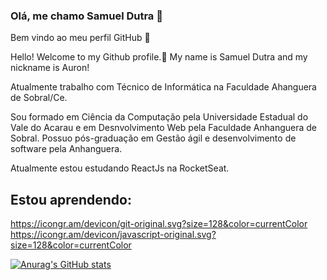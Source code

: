 ### Olá, me chamo Samuel Dutra    👋
Bem vindo ao meu perfil GitHub 👋

Hello! Welcome to my Github profile.👋 
My name is Samuel Dutra and my nickname is Auron!

Atualmente trabalho com Técnico de Informática na Faculdade Ahanguera de Sobral/Ce.

Sou formado em Ciência da Computação pela Universidade Estadual do Vale do Acarau e em Desnvolvimento Web pela Faculdade Anhanguera de Sobral.
Possuo pós-graduação em Gestão ágil e desenvolvimento de software pela Anhanguera.

Atualmente estou estudando ReactJs na RocketSeat.

## Estou aprendendo:
https://icongr.am/devicon/git-original.svg?size=128&color=currentColor
https://icongr.am/devicon/javascript-original.svg?size=128&color=currentColor
<!--
**SamuelAuron/SamuelAuron** is a ✨ _special_ ✨ repository because its `README.md` (this file) appears on your GitHub profile.

Here are some ideas to get you started:

- 🔭 I’m currently working on ...
- 🌱 I’m currently learning ...
- 👯 I’m looking to collaborate on ...
- 🤔 I’m looking for help with ...
- 💬 Ask me about ...
- 📫 How to reach me: ...
- 😄 Pronouns: ...
- ⚡ Fun fact: ...
-->

[![Anurag's GitHub stats](https://github-readme-stats.vercel.app/api?username=samuelauron&show_icons=true&theme=radical)](https://github.com/anuraghazra/github-readme-stats)
